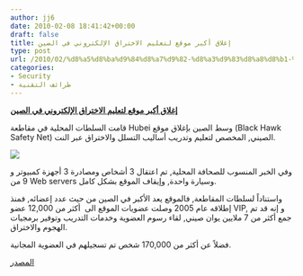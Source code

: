 ```yaml
---
author: jj6
date: 2010-02-08 18:41:42+00:00
draft: false
title: إغلاق أكبر موقع لتعليم الاختراق الإلكتروني في الصين
type: post
url: /2010/02/%d8%a5%d8%ba%d9%84%d8%a7%d9%82-%d8%a3%d9%83%d8%a8%d8%b1-%d9%85%d9%88%d9%82%d8%b9-%d9%84%d8%aa%d8%b9%d9%84%d9%8a%d9%85-%d8%a7%d9%84%d8%a7%d8%ae%d8%aa%d8%b1%d8%a7%d9%82-%d8%a7%d9%84%d8%a5%d9%84%d9%83/
categories:
- Security
- طرائف التقنية
---
```


[**إغلاق أكبر موقع لتعليم الاختراق الإلكتروني في الصين**](http://www.it-scoop.com/2010/02/%d8%a5%d8%ba%d9%84%d8%a7%d9%82-%d8%a3%d9%83%d8%a8%d8%b1-%d9%85%d9%88%d9%82%d8%b9-%d9%84%d8%aa%d8%b9%d9%84%d9%8a%d9%85-%d8%a7%d9%84%d8%a7%d8%ae%d8%aa%d8%b1%d8%a7%d9%82-%d8%a7%d9%84%d8%a5%d9%84%d9%83/)


قامت السلطات المحلية في مقاطعة Hubei وسط الصين بإغلاق موقع (Black Hawk Safety Net) الصيني, المخصص لتعليم وتدريب أساليب التسلل والاختراق عبر النت.

[![](http://www.it-scoop.com/wp-content/uploads/2010/02/chinese-hacker.jpg)
](http://www.it-scoop.com/2010/02/%d8%a5%d8%ba%d9%84%d8%a7%d9%82-%d8%a3%d9%83%d8%a8%d8%b1-%d9%85%d9%88%d9%82%d8%b9-%d9%84%d8%aa%d8%b9%d9%84%d9%8a%d9%85-%d8%a7%d9%84%d8%a7%d8%ae%d8%aa%d8%b1%d8%a7%d9%82-%d8%a7%d9%84%d8%a5%d9%84%d9%83/)

وفي الخبر المنسوب للصحافة المحلية, تم اعتقال 3 أشخاص ومصادرة 3 أجهزة كمبيوتر و 9 من Web servers وسيارة واحدة, وإيقاف الموقع بشكل كامل.

واستناداً لسلطات المقاطعة, فالموقع يعد الأكبر في الصين من حيث عدد إعضائه, فمنذ إطلاقه عام 2005 وصلت عضويات الموقع الى  أكثر من 12,000 عضو VIP, و إنه قد تم جمع أكثر من 7 ملايين يوان صيني, لقاء رسوم العضوية وخدمات التدريب وتوفير برمجيات الهجوم والاختراق.

فضلاً عن أكثر من 170,000 شخص تم تسجيلهم في العضوية المجانية.

[المصدر](http://www.chinadaily.com.cn/china/2010-02/08/content_9440667.htm)
